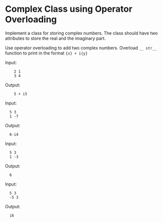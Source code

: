 # Complex Class using Operator Overloading

Implement a class for storing complex numbers. The class should have two attributes to store the real and the imaginary part. 

Use operator overloading to add two complex numbers. Overload `__ str__` function to print in the format `{x} + i{y}`

Input: 

        2 1
        3 4
Output: 

        5 + i5

Input: 
      
      5 3
      1 -7
Output: 

      6-i4

Input: 
      
      5 3
      1 -3
Output: 

      6

Input: 
      
      5 3
      -5 3
Output: 

      i6